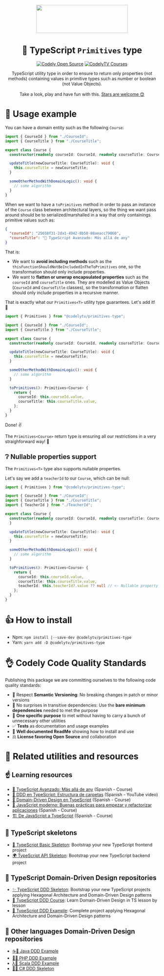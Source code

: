 <p align="center">
  <a href="https://codely.com">
    <img src="https://user-images.githubusercontent.com/10558907/170513882-a09eee57-7765-4ca4-b2dd-3c2e061fdad0.png" width="300px" height="92px"/>
  </a>
</p>

<h1 align="center">
  🧩 TypeScript <code>Primitives</code> type
</h1>

<p align="center">
    <a href="https://github.com/CodelyTV"><img src="https://img.shields.io/badge/CodelyTV-OS-green.svg?style=flat-square" alt="Codely Open Source"/></a>
    <a href="https://pro.codely.tv"><img src="https://img.shields.io/badge/CodelyTV-PRO-black.svg?style=flat-square" alt="CodelyTV Courses"/></a>
</p>

<p align="center">
  TypeScript utility type in order to ensure to return only properties (not methods) containing values in primitive types such as number or boolean (not Value Objects).
  <br />
  <br />
  Take a look, play and have fun with this.
  <a href="https://github.com/CodelyTV/typescript-primitives-type/stargazers">Stars are welcome 😊</a>
</p>

# 👀 Usage example

You can have a domain entity such as the following `Course`:

```typescript
import { CourseId } from "./CourseId";
import { CourseTitle } from "./CourseTitle";

export class Course {
  constructor(readonly courseId: CourseId, readonly courseTitle: CourseTitle) {}

  updateTitle(newCourseTitle: CourseTitle): void {
    this.courseTitle = newCourseTitle;
  }

  someOtherMethodWithDomainLogic(): void {
    // some algorithm
  }
}
```

When we want to have a `toPrimitives` method in order to pass an instance of the `Course` class between architectural layers, so the thing we want pass around should be to serialized/marshalled in a way that only containings primitive values such as:

```json
{
  "courseId": "25658f31-2da1-4942-8b58-88aeacc79860",
  "courseTitle": "🚜 TypeScript Avanzado: Más allá de any"
}
```

That is:

- We want to **avoid including methods** such as the `thisFunctionShouldNotBeIncludedInTheToPrimitives` one, so the transformation should only include properties.
- We want to **flatten or unwrap encapsulated properties** such as the `courseId` and `courseTitle` ones. They are modelled as Value Objects (`CourseId` and `CourseTitle` classes), so the transformation or flatten should only include properties in a recursive manner.

That is exactly what our `Primitives<T>` utility type guarantees. Let's add it! 💪

```typescript
import { Primitives } from "@codelytv/primitives-type";

import { CourseId } from "./CourseId";
import { CourseTitle } from "./CourseTitle";

export class Course {
  constructor(readonly courseId: CourseId, readonly courseTitle: CourseTitle) {}

  updateTitle(newCourseTitle: CourseTitle): void {
    this.courseTitle = newCourseTitle;
  }

  someOtherMethodWithDomainLogic(): void {
    // some algorithm
  }

  toPrimitives(): Primitives<Course> {
    return {
      courseId: this.courseId.value,
      courseTitle: this.courseTitle.value,
    };
  }
}
```

Done! ✌️

The `Primitives<Course>` return type is ensuring all our restrictions in a very straighforward way! 🌈

## ❔ Nullable properties support

The `Primitives<T>` type also supports nullable properties. 

Let's say we add a `teacherId` to our `Course`, which can be null:

```typescript
import { Primitives } from "@codelytv/primitives-type";

import { CourseId } from "./CourseId";
import { CourseTitle } from "./CourseTitle";
import { TeacherId } from "./TeacherId";

export class Course {
  constructor(readonly courseId: CourseId, readonly courseTitle: CourseTitle, readonly teacherId: TeacherId | null) {
  }

  updateTitle(newCourseTitle: CourseTitle): void {
    this.courseTitle = newCourseTitle;
  }

  someOtherMethodWithDomainLogic(): void {
    // some algorithm
  }

  toPrimitives(): Primitives<Course> {
    return {
      courseId: this.courseId.value,
      courseTitle: this.courseTitle.value,
      teacherId: this.teacherId?.value ?? null // <- Nullable property
    };
  }
}
```

# 👍 How to install

- Npm: `npm install |--save-dev @codelytv/primitives-type`
- Yarn: `yarn add -D @codelytv/primitives-type`

# 👌 Codely Code Quality Standards

Publishing this package we are committing ourselves to the following code quality standards:

- 🤝 Respect **Semantic Versioning**: No breaking changes in patch or minor versions
- 🤏 No surprises in transitive dependencies: Use the **bare minimum dependencies** needed to met the purpose
- 🎯 **One specific purpose** to met without having to carry a bunch of unnecessary other utilities
- ✅ **Tests** as documentation and usage examples
- 📖 **Well documented ReadMe** showing how to install and use
- ⚖️ **License favoring Open Source** and collaboration

# 🔀 Related utilities and resources

## ☝️ Learning resources

- [🚜 TypeScript Avanzado: Más allá de any](https://pro.codely.tv/library/typescript-avanzado-mas-alla-de-any-182513/418230/about/) (Spanish - Course)
- [📂 DDD en TypeScript: Estructura de carpetas](https://youtu.be/AJJRk7qmVHg) (Spanish - YouTube video)
- [🔖 Domain-Driven Design en TypeScript](https://pro.codely.tv/library/ddd-en-typescript-modelado-y-arquitectura-172533/375662/about/) (Spanish - Course)
- [🐥 JavaScript moderno: Buenas prácticas para empezar y refactorizar aplicaciones](https://pro.codely.tv/library/javascript-moderno-buenas-practicas-para-empezar-y-refactorizar-aplicaciones-69571/208928/about/) (Spanish - Course)
- [🏗️ De JavaScript a TypeScript](https://pro.codely.tv/library/de-javascript-a-typescript-128106/347481/about/) (Spanish - Course)

## 🔷 TypeScript skeletons

- [🌱 TypeScript Basic Skeleton](https://github.com/CodelyTV/typescript-basic-skeleton): Bootstrap your new TypeScript frontend project
- [🌍 TypeScript API Skeleton](https://github.com/CodelyTV/typescript-api-skeleton): Bootstrap your new TypeScript backend project

## 🌈 TypeScript Domain-Driven Design repositories

- [✨ TypeScript DDD Skeleton](https://github.com/CodelyTV/typescript-ddd-skeleton): Bootstrap your new TypeScript projects applying Hexagonal Architecture and Domain-Driven Design patterns
- [🔖 TypeScript DDD Course](https://github.com/CodelyTV/typescript-ddd-course): Learn Domain-Driven Design in TS lesson by lesson
- [🎯 TypeScript DDD Example](https://github.com/CodelyTV/typescript-ddd-example): Complete project applying Hexagonal Architecture and Domain-Driven Design patterns

## 🎯 Other languages Domain-Driven Design repositories

- [☕🎯 Java DDD Example](https://github.com/CodelyTV/java-ddd-example)
- [🐘🎯 PHP DDD Example](https://github.com/CodelyTV/php-ddd-example)
- [λ🎯 Scala DDD Example](https://github.com/CodelyTV/scala-ddd-example)
- [🦈✨ C# DDD Skeleton](https://github.com/CodelyTV/csharp-ddd-skeleton)
